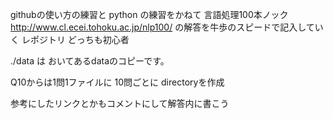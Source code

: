 githubの使い方の練習と python の練習をかねて
言語処理100本ノック
http://www.cl.ecei.tohoku.ac.jp/nlp100/
の解答を牛歩のスピードで記入していく レポジトリ
どっちも初心者

./data は おいてあるdataのコピーです。

Q10からは1問1ファイルに
10問ごとに directoryを作成

参考にしたリンクとかもコメントにして解答内に書こう

